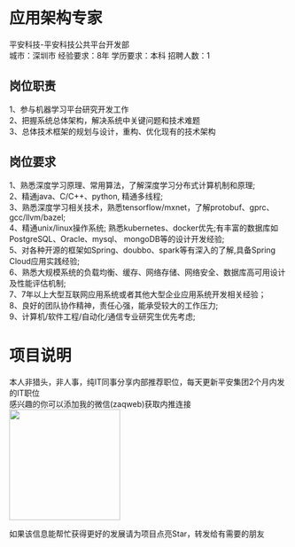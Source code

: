 # 应用架构专家
平安科技-平安科技公共平台开发部  
城市：深圳市 经验要求：8年 学历要求：本科  招聘人数：1

## 岗位职责
1、参与机器学习平台研究开发工作   
2、把握系统总体架构，解决系统中关键问题和技术难题   
3、总体技术框架的规划与设计，重构、优化现有的技术架构

## 岗位要求
1、熟悉深度学习原理、常用算法，了解深度学习分布式计算机制和原理;   
2、精通java、C/C++、python, 精通多线程;   
3、熟悉深度学习相关技术，熟悉tensorflow/mxnet，了解protobuf、gprc、gcc/llvm/bazel;   
4、精通unix/linux操作系统; 熟悉kubernetes、docker优先;有丰富的数据库如PostgreSQL、Oracle、mysql、 mongoDB等的设计开发经验;   
5、对各种开源的框架如Spring、doubbo、spark等有深入的了解,具备Spring Cloud应用实践经验;   
6、熟悉大规模系统的负载均衡、缓存、网络存储、网络安全、数据库高可用设计及性能评估机制;   
7、7年以上大型互联网应用系统或者其他大型企业应用系统开发相关经验；   
8、良好的团队协作精神，责任心强，能承受较大的工作压力;   
9、计算机/软件工程/自动化/通信专业研究生优先考虑;

# 项目说明

本人非猎头，非人事，纯IT同事分享内部推荐职位，每天更新平安集团2个月内发的IT职位  
感兴趣的你可以添加我的微信(zaqweb)获取内推连接  
<img src="https://github.com/zaqweb/PA-IT-JOBS/blob/master/WechatICode.jpeg"  height="200" width="200">

如果该信息能帮忙获得更好的发展请为项目点亮Star，转发给有需要的朋友




